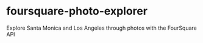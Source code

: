 # foursquare-photo-explorer
Explore Santa Monica and Los Angeles through photos with the FourSquare API
